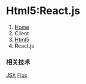 # <span class="fa fa-html5" aria-hidden="true"></span> Html5:React.js

<ol class="breadcrumb"><li><a href="/">Home</a></li><li class="active">Client</li><li><a href="/client/html5/overview.md">Html5</a></li><li class="active">React.js</li></ol>

### 相关技术
<a class="btn btn-default disabled" href="/client/html5/reactjs/jsx/overview.md" role="button">JSX</a> <a class="btn btn-default disabled" href="/client/html5/reactjs/jsx/overview.md" role="button">Flux</a>


